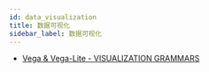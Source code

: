 ```yaml
---
id: data_visualization
title: 数据可视化
sidebar_label: 数据可视化
---
```



- [Vega & Vega-Lite - VISUALIZATION GRAMMARS](http://vega.github.io/)